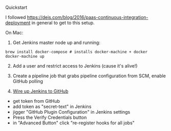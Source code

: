 Quickstart

I followed https://deis.com/blog/2016/paas-continuous-integration-deployment
in general to get to this setup.

On Mac:

1. Get Jenkins master node up and running:
  ```
  brew install docker-compose # installs docker-machine + docker
  docker-machine up
  ```

2. Add a user and restrict access to Jenkins (cause it's alive!)

3. Create a pipeline job that grabs pipeline configuration from SCM, enable GitHub polling

4. [Wire up Jenkins to GitHub](jenkins-gh-hook)

  * get token from GitHub
  * add token as "secret-text" in Jenkins
  * jigger "GitHub Plugin Configuration" in Jenkins settings
  * Press the Verify Credentials button
  * in "Advanced Button" click "re-register hooks for all jobs"

[https://wiki.jenkins-ci.org/display/JENKINS/Github+Plugin#GitHubPlugin-TriggerabuildwhenachangeispushedtoGitHub]: jenkins-gh-hook
